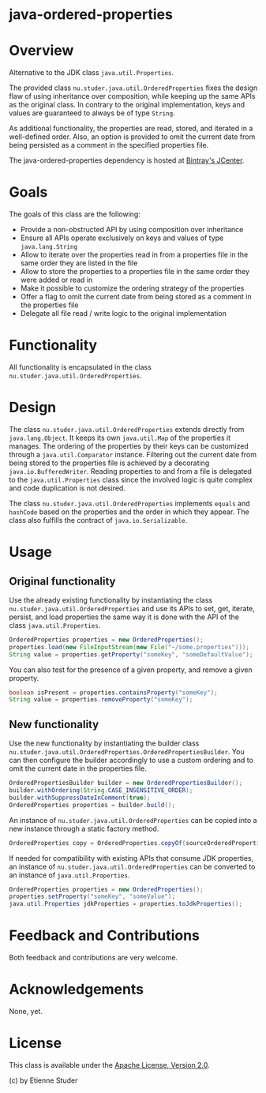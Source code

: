 java-ordered-properties
=======================

# Overview

Alternative to the JDK class `java.util.Properties`.

The provided class `nu.studer.java.util.OrderedProperties` fixes the design flaw of using 
inheritance over composition, while keeping up the same APIs as the original class. In contrary 
to the original implementation, keys and values are guaranteed to always be of type `String`.

As additional functionality, the properties are read, stored, and iterated in a well-defined 
order. Also, an option is provided to omit the current date from being persisted as a comment 
in the specified properties file.

The java-ordered-properties dependency is hosted at [Bintray's JCenter](https://bintray.com/etienne/java-utilities/java-ordered-properties).

# Goals

The goals of this class are the following:
 
 * Provide a non-obstructed API by using composition over inheritance
 * Ensure all APIs operate exclusively on keys and values of type `java.lang.String`
 * Allow to iterate over the properties read in from a properties file in the same order they are listed in the file 
 * Allow to store the properties to a properties file in the same order they were added or read in 
 * Make it possible to customize the ordering strategy of the properties
 * Offer a flag to omit the current date from being stored as a comment in the properties file
 * Delegate all file read / write logic to the original implementation 
 
# Functionality

All functionality is encapsulated in the class `nu.studer.java.util.OrderedProperties`.

# Design

The class `nu.studer.java.util.OrderedProperties` extends directly from `java.lang.Object`. It keeps its 
own `java.util.Map` of the properties it manages. The ordering of the properties by their keys can be customized
through a `java.util.Comparator` instance. Filtering out the current date from being stored to the properties file 
is achieved by a decorating `java.io.BufferedWriter`. Reading properties to and from a file is delegated to the 
`java.util.Properties` class since the involved logic is quite complex and code duplication is not desired.

The class `nu.studer.java.util.OrderedProperties` implements `equals` and `hashCode` based on the properties 
and the order in which they appear. The class also fulfills the contract of `java.io.Serializable`. 

# Usage

## Original functionality

Use the already existing functionality by instantiating the class `nu.studer.java.util.OrderedProperties` and 
use its APIs to set, get, iterate, persist, and load properties the same way it is done with the API of the 
class `java.util.Properties`.

```java
OrderedProperties properties = new OrderedProperties();
properties.load(new FileInputStream(new File("~/some.properties")));
String value = properties.getProperty("someKey", "someDefaultValue");
```

You can also test for the presence of a given property, and remove a given property.

```java
boolean isPresent = properties.containsProperty("someKey");
String value = properties.removeProperty("someKey");
```

## New functionality

Use the new functionality by instantiating the builder class `nu.studer.java.util.OrderedProperties.OrderedPropertiesBuilder`. You 
can then configure the builder accordingly to use a custom ordering and to omit the current date in the properties file.

```java
OrderedPropertiesBuilder builder = new OrderedPropertiesBuilder();
builder.withOrdering(String.CASE_INSENSITIVE_ORDER);
builder.withSuppressDateInComment(true);
OrderedProperties properties = builder.build();
```

An instance of `nu.studer.java.util.OrderedProperties` can be copied into a new instance through a static factory method.
 
```java
OrderedProperties copy = OrderedProperties.copyOf(sourceOrderedProperties);
```

If needed for compatibility with existing APIs that consume JDK properties, an instance of 
`nu.studer.java.util.OrderedProperties` can be converted to an instance of `java.util.Properties`.
  
```java
OrderedProperties properties = new OrderedProperties();
properties.setProperty("someKey", "someValue");
java.util.Properties jdkProperties = properties.toJdkProperties();
```

# Feedback and Contributions

Both feedback and contributions are very welcome.

# Acknowledgements

None, yet.

# License

This class is available under the [Apache License, Version 2.0](http://www.apache.org/licenses/LICENSE-2.0.html).

(c) by Etienne Studer

